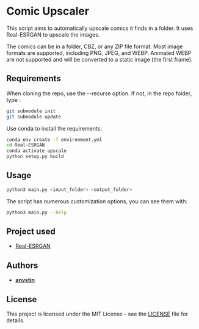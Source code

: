 # Comic Upscaler

This script aims to automatically upscale comics it finds in a folder. It uses Real-ESRGAN to upscale the images.

The comics can be in a folder, CBZ, or any ZIP file format.
Most image formats are supported, including PNG, JPEG, and WEBP.
Animated WEBP are not supported and will be converted to a static image (the first frame).

## Requirements

When cloning the repo, use the --recurse option. If not, in the repo folder, type :

```bash
git submodule init
git submodule update
```

Use conda to install the requirements:

```bash
conda env create -f environment.yml
cd Real-ESRGAN
conda activate upscale
python setup.py build
```

## Usage

```bash
python3 main.py <input_folder> <output_folder>
```

The script has numerous customization options, you can see them with:

```bash
python3 main.py --help
```

## Project used

- [Real-ESRGAN](https://github.com/xinntao/Real-ESRGAN)

## Authors

- [**anvstin**](https://github.com/anvstin)

## License

This project is licensed under the MIT License - see the [LICENSE](LICENSE) file for details.
